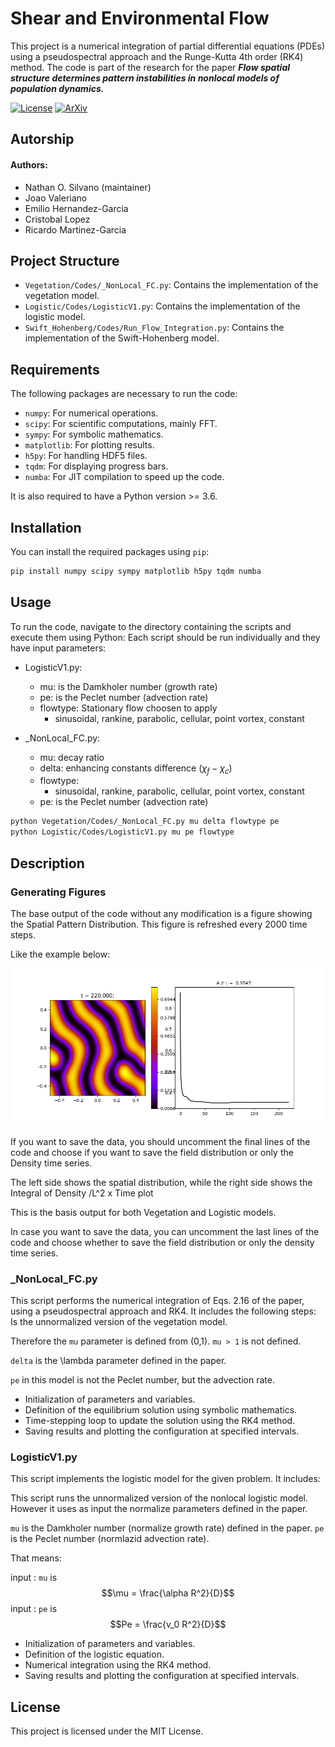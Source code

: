 
# Shear and Environmental Flow

This project is a numerical integration of partial differential equations (PDEs) using a pseudospectral approach and the Runge-Kutta 4th order (RK4) method. The code is part of the research for the paper
**_Flow spatial structure determines pattern instabilities in nonlocal models of population dynamics._**

[//]: # ([![DOI]&#40;https://zenodo.org/badge/975705705.svg&#41;]&#40;https://doi.org/10.5281/zenodo.15312822&#41;)
[![License](https://img.shields.io/badge/License-MIT-blue.svg)](https://opensource.org/licenses/MIT)
[![ArXiv](https://img.shields.io/badge/ArXiv-2409.04268-b31b1b)](https://arxiv.org/abs/2409.04268)


## Autorship

#### Authors:
- Nathan O. Silvano (maintainer)
- Joao Valeriano
- Emilio Hernandez-Garcia
- Cristobal Lopez
- Ricardo Martinez-Garcia


## Project Structure

- `Vegetation/Codes/_NonLocal_FC.py`: Contains the implementation of the vegetation model.
- `Logistic/Codes/LogisticV1.py`: Contains the implementation of the logistic model.
- `Swift_Hohenberg/Codes/Run_Flow_Integration.py`: Contains the implementation of the Swift-Hohenberg model.

## Requirements

The following packages are necessary to run the code:

- `numpy`: For numerical operations.
- `scipy`: For scientific computations, mainly FFT.
- `sympy`: For symbolic mathematics.
- `matplotlib`: For plotting results.
- `h5py`: For handling HDF5 files.
- `tqdm`: For displaying progress bars.
- `numba`: For JIT compilation to speed up the code.

It is also required to have a Python version >= 3.6.

## Installation

You can install the required packages using `pip`:

```bash
pip install numpy scipy sympy matplotlib h5py tqdm numba
```

## Usage

To run the code, navigate to the directory containing the scripts and execute them using Python:
Each script should be run individually and they have input parameters:
- LogisticV1.py:
  - mu: is the Damkholer number (growth rate)
  - pe: is the Peclet number (advection rate)
  - flowtype: Stationary flow choosen to apply
    - sinusoidal, rankine, parabolic, cellular, point vortex, constant


- _NonLocal_FC.py:
  - mu: decay ratio
  - delta: enhancing constants difference ($\chi_f - \chi_c$)
  - flowtype:
    - sinusoidal, rankine, parabolic, cellular, point vortex, constant
  - pe: is the Peclet number (advection rate)
    
```bash
python Vegetation/Codes/_NonLocal_FC.py mu delta flowtype pe
python Logistic/Codes/LogisticV1.py mu pe flowtype
```

## Description

### Generating Figures

The base output of the code without any modification is a figure showing the Spatial Pattern Distribution.
This figure is refreshed every 2000 time steps.

Like the example below:

<img src="Vegetation/Figures/fig  0.png" alt="Example Output" width="600"/>

If you want to save the data, you should uncomment the final lines of the code and choose if you want to save the field distribution or only the Density time series.

The left side shows the spatial distribution, while the right side shows the Integral of Density /L^2 x Time plot


This is the basis output for both Vegetation and Logistic models.

In case you want to save the data, you can uncomment the last lines of the code and choose whether to save the field distribution or only the density time series.

### _NonLocal_FC.py

This script performs the numerical integration of Eqs. 2.16 of the paper, using a pseudospectral approach and RK4. It includes the following steps:
Is the unnormalized version of the vegetation model. 

Therefore the `mu` parameter is defined from (0,1). `mu > 1` is not defined.

`delta` is the \lambda parameter defined in the paper.

`pe` in this model is not the Peclet number, but the advection rate.

- Initialization of parameters and variables.
- Definition of the equilibrium solution using symbolic mathematics.
- Time-stepping loop to update the solution using the RK4 method.
- Saving results and plotting the configuration at specified intervals.


### LogisticV1.py

This script implements the logistic model for the given problem. It includes:

This script runs the unnormalized version of the nonlocal logistic model. However it uses as input the normalize parameters defined in the paper.

`mu` is the Damkholer number (normalize growth rate) defined in the paper.
`pe` is the Peclet number (normlazid advection rate).

That means:

  input : `mu` is  $$\mu = \frac{\alpha R^2}{D}$$
  input : `pe` is  $$Pe = \frac{v_0 R^2}{D}$$


- Initialization of parameters and variables.
- Definition of the logistic equation.
- Numerical integration using the RK4 method.
- Saving results and plotting the configuration at specified intervals.

## License

This project is licensed under the MIT License.

